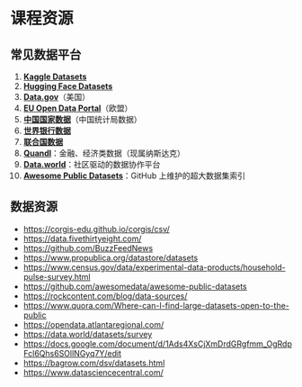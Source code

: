 # 课程资源



## 常见数据平台

1. [**Kaggle Datasets**](https://www.kaggle.com/datasets)
1. [**Hugging Face Datasets**](https://huggingface.co/datasets)
1. [**Data.gov**](https://www.data.gov/)（美国）
1. [**EU Open Data Portal**](https://data.europa.eu/en)（欧盟）
1. [**中国国家数据**](http://data.stats.gov.cn/)（中国统计局数据）
1. [**世界银行数据**](https://data.worldbank.org/)
1. [**联合国数据**](http://data.un.org/)
1. [**Quandl**](https://www.quandl.com/)：金融、经济类数据（现属纳斯达克）
1. [**Data.world**](https://data.world/)：社区驱动的数据协作平台
1. [**Awesome Public Datasets**](https://github.com/awesomedata/awesome-public-datasets)：GitHub 上维护的超大数据集索引



## 数据资源

- https://corgis-edu.github.io/corgis/csv/
- https://data.fivethirtyeight.com/
- https://github.com/BuzzFeedNews
- https://www.propublica.org/datastore/datasets
- https://www.census.gov/data/experimental-data-products/household-pulse-survey.html
- https://github.com/awesomedata/awesome-public-datasets
- https://rockcontent.com/blog/data-sources/
- https://www.quora.com/Where-can-I-find-large-datasets-open-to-the-public
- https://opendata.atlantaregional.com/
- https://data.world/datasets/survey
- https://docs.google.com/document/d/1Ads4XsCjXmDrdGRgfmm_OgRdpFcl6Qhs6SOllNGyq7Y/edit
- https://bagrow.com/dsv/datasets.html
- https://www.datasciencecentral.com/